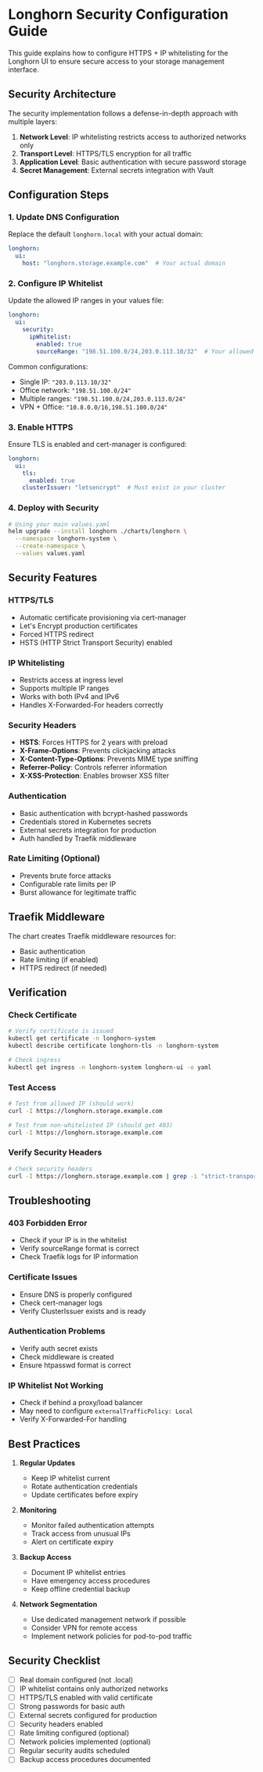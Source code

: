 # Longhorn Security Configuration Guide

This guide explains how to configure HTTPS + IP whitelisting for the Longhorn UI to ensure secure access to your storage management interface.

## Security Architecture

The security implementation follows a defense-in-depth approach with multiple layers:

1. **Network Level**: IP whitelisting restricts access to authorized networks only
2. **Transport Level**: HTTPS/TLS encryption for all traffic
3. **Application Level**: Basic authentication with secure password storage
4. **Secret Management**: External secrets integration with Vault

## Configuration Steps

### 1. Update DNS Configuration

Replace the default `longhorn.local` with your actual domain:

```yaml
longhorn:
  ui:
    host: "longhorn.storage.example.com"  # Your actual domain
```

### 2. Configure IP Whitelist

Update the allowed IP ranges in your values file:

```yaml
longhorn:
  ui:
    security:
      ipWhitelist:
        enabled: true
        sourceRange: "198.51.100.0/24,203.0.113.10/32"  # Your allowed IPs
```

Common configurations:
- Single IP: `"203.0.113.10/32"`
- Office network: `"198.51.100.0/24"`
- Multiple ranges: `"198.51.100.0/24,203.0.113.0/24"`
- VPN + Office: `"10.8.0.0/16,198.51.100.0/24"`

### 3. Enable HTTPS

Ensure TLS is enabled and cert-manager is configured:

```yaml
longhorn:
  ui:
    tls:
      enabled: true
    clusterIssuer: "letsencrypt"  # Must exist in your cluster
```

### 4. Deploy with Security

```bash
# Using your main values.yaml
helm upgrade --install longhorn ./charts/longhorn \
  --namespace longhorn-system \
  --create-namespace \
  --values values.yaml
```

## Security Features

### HTTPS/TLS
- Automatic certificate provisioning via cert-manager
- Let's Encrypt production certificates
- Forced HTTPS redirect
- HSTS (HTTP Strict Transport Security) enabled

### IP Whitelisting
- Restricts access at ingress level
- Supports multiple IP ranges
- Works with both IPv4 and IPv6
- Handles X-Forwarded-For headers correctly

### Security Headers
- **HSTS**: Forces HTTPS for 2 years with preload
- **X-Frame-Options**: Prevents clickjacking attacks
- **X-Content-Type-Options**: Prevents MIME type sniffing
- **Referrer-Policy**: Controls referrer information
- **X-XSS-Protection**: Enables browser XSS filter

### Authentication
- Basic authentication with bcrypt-hashed passwords
- Credentials stored in Kubernetes secrets
- External secrets integration for production
- Auth handled by Traefik middleware

### Rate Limiting (Optional)
- Prevents brute force attacks
- Configurable rate limits per IP
- Burst allowance for legitimate traffic

## Traefik Middleware

The chart creates Traefik middleware resources for:
- Basic authentication
- Rate limiting (if enabled)
- HTTPS redirect (if needed)

## Verification

### Check Certificate

```bash
# Verify certificate is issued
kubectl get certificate -n longhorn-system
kubectl describe certificate longhorn-tls -n longhorn-system

# Check ingress
kubectl get ingress -n longhorn-system longhorn-ui -o yaml
```

### Test Access

```bash
# Test from allowed IP (should work)
curl -I https://longhorn.storage.example.com

# Test from non-whitelisted IP (should get 403)
curl -I https://longhorn.storage.example.com
```

### Verify Security Headers

```bash
# Check security headers
curl -I https://longhorn.storage.example.com | grep -i "strict-transport-security\|x-frame-options\|x-content-type"
```

## Troubleshooting

### 403 Forbidden Error
- Check if your IP is in the whitelist
- Verify sourceRange format is correct
- Check Traefik logs for IP information

### Certificate Issues
- Ensure DNS is properly configured
- Check cert-manager logs
- Verify ClusterIssuer exists and is ready

### Authentication Problems
- Verify auth secret exists
- Check middleware is created
- Ensure htpasswd format is correct

### IP Whitelist Not Working
- Check if behind a proxy/load balancer
- May need to configure `externalTrafficPolicy: Local`
- Verify X-Forwarded-For handling

## Best Practices

1. **Regular Updates**
   - Keep IP whitelist current
   - Rotate authentication credentials
   - Update certificates before expiry

2. **Monitoring**
   - Monitor failed authentication attempts
   - Track access from unusual IPs
   - Alert on certificate expiry

3. **Backup Access**
   - Document IP whitelist entries
   - Have emergency access procedures
   - Keep offline credential backup

4. **Network Segmentation**
   - Use dedicated management network if possible
   - Consider VPN for remote access
   - Implement network policies for pod-to-pod traffic

## Security Checklist

- [ ] Real domain configured (not .local)
- [ ] IP whitelist contains only authorized networks
- [ ] HTTPS/TLS enabled with valid certificate
- [ ] Strong passwords for basic auth
- [ ] External secrets configured for production
- [ ] Security headers enabled
- [ ] Rate limiting configured (optional)
- [ ] Network policies implemented (optional)
- [ ] Regular security audits scheduled
- [ ] Backup access procedures documented